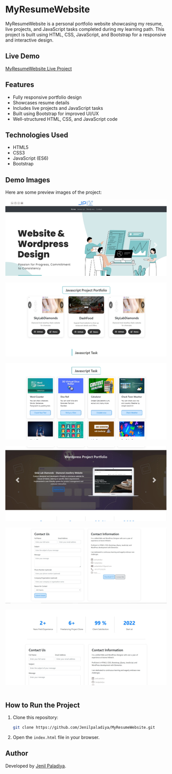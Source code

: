 # MyResumeWebsite

MyResumeWebsite is a personal portfolio website showcasing my resume, live projects, and JavaScript tasks completed during my learning path. This project is built using HTML, CSS, JavaScript, and Bootstrap for a responsive and interactive design.

## Live Demo
[MyResumeWebsite Live Project](https://raw.githack.com/Jenilpaladiya/MyResumeWebsite/refs/heads/main/index.html)

## Features
- Fully responsive portfolio design
- Showcases resume details
- Includes live projects and JavaScript tasks
- Built using Bootstrap for improved UI/UX
- Well-structured HTML, CSS, and JavaScript code

## Technologies Used
- HTML5
- CSS3
- JavaScript (ES6)
- Bootstrap

## Demo Images
Here are some preview images of the project:

![Demo Image 1](ResumeWebsite/1.jpg)  
&nbsp;  
![Demo Image 2](ResumeWebsite/2.jpg)  
&nbsp;  
![Demo Image 3](ResumeWebsite/3.jpg)  
&nbsp;  
![Demo Image 4](ResumeWebsite/4.jpg)  
&nbsp;  
![Demo Image 5](ResumeWebsite/5.jpg)  
&nbsp;  
![Demo Image 6](ResumeWebsite/6.jpg)  
&nbsp;  


## How to Run the Project
1. Clone this repository:
   ```sh
   git clone https://github.com/Jenilpaladiya/MyResumeWebsite.git
   ```
2. Open the `index.html` file in your browser.

## Author
Developed by [Jenil Paladiya](https://github.com/Jenilpaladiya).
